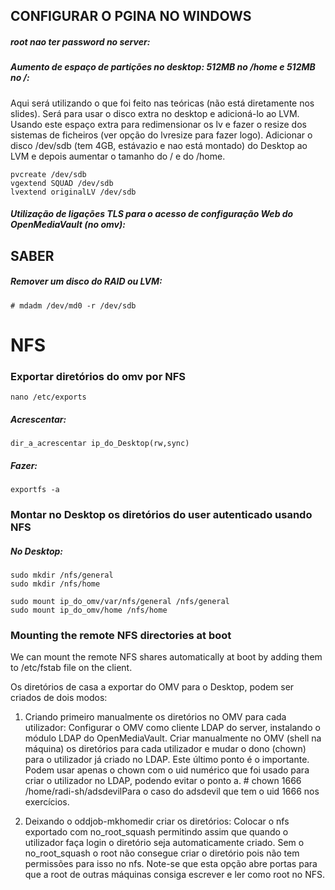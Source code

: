 ## CONFIGURAR O PGINA NO WINDOWS


##### root nao ter password no server:

##### Aumento de espaço de partições no desktop: 512MB no /home e 512MB no /:
Aqui será utilizando o que foi feito nas teóricas (não está diretamente nos slides). Será para usar o disco extra no desktop e adicioná-lo ao LVM. Usando este espaço extra para redimensionar os lv e fazer o resize dos sistemas de ficheiros (ver opção do lvresize para fazer logo).
Adicionar o disco /dev/sdb (tem 4GB, estávazio e nao está montado) do Desktop ao LVM e depois aumentar o tamanho do / e do /home.

	pvcreate /dev/sdb
	vgextend SQUAD /dev/sdb
	lvextend originalLV /dev/sdb


##### Utilização de ligações TLS para o acesso de configuração Web do OpenMediaVault (no omv): 


## SABER
##### Remover um disco do RAID ou LVM:

	# mdadm /dev/md0 -r /dev/sdb



# NFS

### Exportar diretórios do omv por NFS

	nano /etc/exports

##### Acrescentar:

	dir_a_acrescentar ip_do_Desktop(rw,sync)

##### Fazer:
	exportfs -a

### Montar no Desktop os diretórios do user autenticado usando NFS
##### No Desktop:
	
	sudo mkdir /nfs/general
	sudo mkdir /nfs/home

	sudo mount ip_do_omv/var/nfs/general /nfs/general
	sudo mount ip_do_omv/home /nfs/home

### Mounting the remote NFS directories at boot
We can mount the remote NFS shares automatically at boot by adding them to /etc/fstab file on the client.

Os diretórios de casa a exportar do OMV para o Desktop, podem ser criados de dois modos:
1. Criando primeiro manualmente os diretórios no OMV para cada utilizador:
	Configurar o OMV como cliente LDAP do server, instalando o módulo LDAP do OpenMediaVault.
	Criar manualmente no OMV (shell na máquina) os diretórios para cada utilizador e mudar o dono (chown) para o utilizador já criado no LDAP.
	Este último ponto é o importante. Podem usar apenas o chown com o uid numérico que foi usado para criar o utilizador no LDAP, podendo evitar o ponto a.
		# chown 1666 /home/radi-sh/adsdevilPara o caso do adsdevil que tem o uid 1666 nos exercícios.

2. Deixando o oddjob-mkhomedir criar os diretórios:
	Colocar o nfs exportado com no_root_squash permitindo assim que quando o utilizador faça login o diretório seja automaticamente criado.
	Sem o no_root_squash o root não consegue criar o diretório pois não tem permissões para isso no nfs.
	Note-se que esta opção abre portas para que a root de outras máquinas consiga escrever e ler como root no NFS.